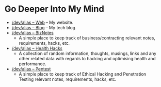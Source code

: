 # Go Deeper Into My Mind

* [/dev/alias &ndash; Web](http://www.devalias.net/) &ndash; My website.
* [/dev/alias &ndash; Blog](http://blog.devalias.net/) &ndash; My tech blog.
* [/dev/alias &ndash; BizNotes](http://alias1.github.io/devalias-biznotes)
  * A simple place to keep track of business/contracting relevant notes, requirements, hacks, etc.
* [/dev/alias &ndash; Health Hacks](http://www.isitbulletproof.info/)
  * A collection of random information, thoughts, musings, links and any other related data with regards to hacking and optimising health and performance.
* [/dev/alias &ndash; Pentest](http://alias1.github.io/devalias-pentest)
  * A simple place to keep track of Ethical Hacking and Penetration Testing relevant notes, requirements, hacks, etc.
